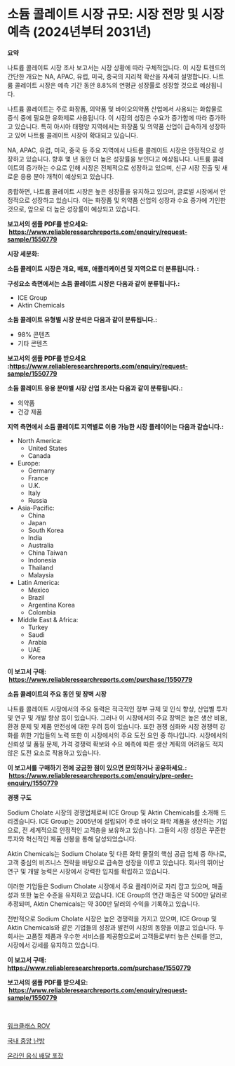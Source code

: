 <p><h1>소듐 콜레이트 시장 규모: 시장 전망 및 시장 예측 (2024년부터 2031년)</h1></p><p><strong>요약</strong></p>
<p><p>나트륨 콜레이트 시장 조사 보고서는 시장 상황에 따라 구체적입니다. 이 시장 트렌드의 간단한 개요는 NA, APAC, 유럽, 미국, 중국의 지리적 확산을 자세히 설명합니다. 나트륨 콜레이트 시장은 예측 기간 동안 8.8%의 연평균 성장률로 성장할 것으로 예상됩니다.</p><p>나트륨 콜레이트는 주로 화장품, 의약품 및 바이오의약품 산업에서 사용되는 화합물로 증식 중에 필요한 유화제로 사용됩니다. 이 시장의 성장은 수요가 증가함에 따라 증가하고 있습니다. 특히 아시아 태평양 지역에서는 화장품 및 의약품 산업이 급속하게 성장하고 있어 나트륨 콜레이트 시장이 확대되고 있습니다.</p><p>NA, APAC, 유럽, 미국, 중국 등 주요 지역에서 나트륨 콜레이트 시장은 안정적으로 성장하고 있습니다. 향후 몇 년 동안 더 높은 성장률을 보인다고 예상됩니다. 나트륨 콜레이트의 증가하는 수요로 인해 시장은 전체적으로 성장하고 있으며, 신규 시장 진출 및 새로운 응용 분야 개척이 예상되고 있습니다.</p><p>종합하면, 나트륨 콜레이트 시장은 높은 성장률을 유지하고 있으며, 글로벌 시장에서 안정적으로 성장하고 있습니다. 이는 화장품 및 의약품 산업의 성장과 수요 증가에 기인한 것으로, 앞으로 더 높은 성장률이 예상되고 있습니다.</p></p>
<p><strong>보고서의 샘플 PDF를 받으세요: &nbsp;<a href="https://www.reliableresearchreports.com/enquiry/request-sample/1550779">https://www.reliableresearchreports.com/enquiry/request-sample/1550779</a></strong></p>
<p><strong>시장 세분화:</strong></p>
<p><strong> 소듐 콜레이트 시장은 개요, 배포, 애플리케이션 및 지역으로 더 분류됩니다. :</strong></p>
<p><strong>구성요소 측면에서는 소듐 콜레이트 시장은 다음과 같이 분류됩니다.:</strong></p>
<p><ul><li>ICE Group</li><li>Aktin Chemicals</li></ul></p>
<p><strong> 소듐 콜레이트 유형별 시장 분석은 다음과 같이 분류됩니다.:</strong></p>
<p><ul><li>98% 콘텐츠</li><li>기타 콘텐츠</li></ul></p>
<p><strong>보고서의 샘플 PDF를 받으세요 :<a href="https://www.reliableresearchreports.com/enquiry/request-sample/1550779">https://www.reliableresearchreports.com/enquiry/request-sample/1550779</a></strong></p>
<p><strong> 소듐 콜레이트 응용 분야별 시장 산업 조사는 다음과 같이 분류됩니다.:</strong></p>
<p><ul><li>의약품</li><li>건강 제품</li></ul></p>
<p><strong>지역 측면에서 소듐 콜레이트 지역별로 이용 가능한 시장 플레이어는 다음과 같습니다.:</strong></p>
<p><ul>
    <li>
        North America:
        <ul>
            <li>United States</li>
            <li>Canada</li>
        </ul>
    </li>
    <li>
        Europe:
        <ul>
            <li>Germany</li>
            <li>France</li>
            <li>U.K.</li>
            <li>Italy</li>
            <li>Russia</li>
        </ul>
    </li>
    <li>
        Asia-Pacific:
        <ul>
            <li>China</li>
            <li>Japan</li>
            <li>South Korea</li>
            <li>India</li>
            <li>Australia</li>
            <li>China Taiwan</li>
            <li>Indonesia</li>
            <li>Thailand</li>
            <li>Malaysia</li>
        </ul>
    </li>
    <li>
        Latin America:
        <ul>
            <li>Mexico</li>
            <li>Brazil</li>
            <li>Argentina Korea</li>
            <li>Colombia</li>
        </ul>
    </li>
    <li>
        Middle East & Africa:
        <ul>
            <li>Turkey</li>
            <li>Saudi</li>
            <li>Arabia</li>
            <li>UAE</li>
            <li>Korea</li>
        </ul>
    </li>
    </ul></p>
<p><strong>이 보고서 구매: &nbsp;<a href="https://www.reliableresearchreports.com/purchase/1550779">https://www.reliableresearchreports.com/purchase/1550779</a></strong></p>
<p><strong>소듐 콜레이트의 주요 동인 및 장벽 시장</strong></p>
<p><p>나트륨 콜레이트 시장에서의 주요 동력은 적극적인 정부 규제 및 인식 향상, 산업별 투자 및 연구 및 개발 향상 등이 있습니다. 그러나 이 시장에서의 주요 장벽은 높은 생산 비용, 환경 문제 및 제품 안전성에 대한 우려 등이 있습니다. 또한 경쟁 심화와 시장 경쟁력 강화를 위한 기업들의 노력 또한 이 시장에서의 주요 도전 요인 중 하나입니다. 시장에서의 신뢰성 및 품질 문제, 가격 경쟁력 확보와 수요 예측에 따른 생산 계획의 어려움도 적지 않은 도전 요소로 작용하고 있습니다.</p></p>
<p><strong>이 보고서를 구매하기 전에 궁금한 점이 있으면 문의하거나 공유하세요.: &nbsp;<a href="https://www.reliableresearchreports.com/enquiry/pre-order-enquiry/1550779">https://www.reliableresearchreports.com/enquiry/pre-order-enquiry/1550779</a></strong></p>
<p><strong>경쟁 구도</strong></p>
<p><p>Sodium Cholate 시장의 경쟁업체로써 ICE Group 및 Aktin Chemicals를 소개해 드리겠습니다. ICE Group는 2005년에 설립되어 주로 바이오 화학 제품을 생산하는 기업으로, 전 세계적으로 안정적인 고객층을 보유하고 있습니다. 그들의 시장 성장은 꾸준한 투자와 혁신적인 제품 선봉을 통해 달성되었습니다.</p><p>Aktin Chemicals는 Sodium Cholate 및 다른 화학 물질의 핵심 공급 업체 중 하나로, 고객 중심의 비즈니스 전략을 바탕으로 급속한 성장을 이루고 있습니다. 회사의 뛰어난 연구 및 개발 능력은 시장에서 강력한 입지를 확립하고 있습니다.</p><p>이러한 기업들은 Sodium Cholate 시장에서 주요 플레이어로 자리 잡고 있으며, 매출 성과 또한 높은 수준을 유지하고 있습니다. ICE Group의 연간 매출은 약 500만 달러로 추정되며, Aktin Chemicals는 약 300만 달러의 수익을 기록하고 있습니다.</p><p>전반적으로 Sodium Cholate 시장은 높은 경쟁력을 가지고 있으며, ICE Group 및 Aktin Chemicals와 같은 기업들의 성장과 발전이 시장의 동향을 이끌고 있습니다. 두 회사는 고품질 제품과 우수한 서비스를 제공함으로써 고객들로부터 높은 신뢰를 얻고, 시장에서 강세를 유지하고 있습니다.</p></p>
<p><strong>이 보고서 구매: &nbsp; <a href="https://www.reliableresearchreports.com/purchase/1550779">https://www.reliableresearchreports.com/purchase/1550779</a></strong></p>
<p><strong>보고서의 샘플 PDF를 받으세요: &nbsp;<a href="https://www.reliableresearchreports.com/enquiry/request-sample/1550779">https://www.reliableresearchreports.com/enquiry/request-sample/1550779</a></strong><strong></strong></p>
<p>&nbsp;</p>
<p><p><a href="https://github.com/vsoq0zknh59/Market-Research-Report-List-1/blob/main/12784746308.md">워크클래스 ROV</a></p><p><a href="https://github.com/jntpkh496620/Market-Research-Report-List-1/blob/main/41615936307.md">국내 중앙 난방</a></p><p><a href="https://medium.com/@zolajenkins98/%EC%98%A8%EB%9D%BC%EC%9D%B8-%EC%9D%8C%EC%8B%9D-%EB%B0%B0%EB%8B%AC-%ED%8F%AC%EC%9E%A5-%EC%8B%9C%EC%9E%A5-%EB%B3%B4%EA%B3%A0%EC%84%9C%EB%8A%94-%EC%9D%B4-%EC%8B%9C%EC%9E%A5%EC%9D%98-%EC%B5%9C%EC%8B%A0-%ED%8A%B8%EB%A0%8C%EB%93%9C%EC%99%80-%EC%84%B1%EC%9E%A5-%EA%B8%B0%ED%9A%8C%EB%A5%BC-%EB%B0%9D%ED%98%80%EC%A4%8D%EB%8B%88%EB%8B%A4-f0c8ea6bc421">온라인 음식 배달 포장</a></p></p>